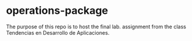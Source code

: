 # operations-package
The purpose of this repo is to host the final lab. assignment from the class Tendencias en Desarrollo de Aplicaciones.
